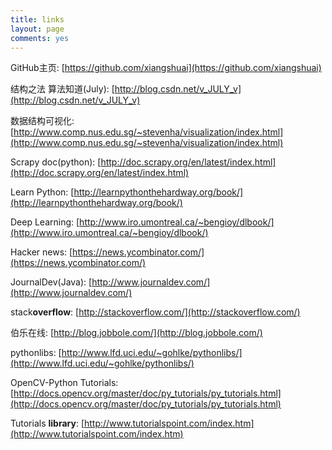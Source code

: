 ```yaml
---
title: links
layout: page
comments: yes
---
```


GitHub主页: [https://github.com/xiangshuai](https://github.com/xiangshuai)

结构之法 算法知道(July): [http://blog.csdn.net/v_JULY_v](http://blog.csdn.net/v_JULY_v)

数据结构可视化: [http://www.comp.nus.edu.sg/~stevenha/visualization/index.html](http://www.comp.nus.edu.sg/~stevenha/visualization/index.html)

Scrapy doc(python): [http://doc.scrapy.org/en/latest/index.html](http://doc.scrapy.org/en/latest/index.html)

Learn Python: [http://learnpythonthehardway.org/book/](http://learnpythonthehardway.org/book/)

Deep Learning: [http://www.iro.umontreal.ca/~bengioy/dlbook/](http://www.iro.umontreal.ca/~bengioy/dlbook/)

Hacker news: [https://news.ycombinator.com/](https://news.ycombinator.com/)

JournalDev(Java): [http://www.journaldev.com/](http://www.journaldev.com/)

stack**overflow**: [http://stackoverflow.com/](http://stackoverflow.com/)

伯乐在线: [http://blog.jobbole.com/](http://blog.jobbole.com/)

pythonlibs: [http://www.lfd.uci.edu/~gohlke/pythonlibs/](http://www.lfd.uci.edu/~gohlke/pythonlibs/)

OpenCV-Python Tutorials: [http://docs.opencv.org/master/doc/py_tutorials/py_tutorials.html](http://docs.opencv.org/master/doc/py_tutorials/py_tutorials.html)

Tutorials **library**: [http://www.tutorialspoint.com/index.htm](http://www.tutorialspoint.com/index.htm)
